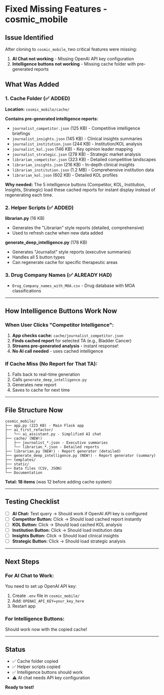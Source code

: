 # Fixed Missing Features - cosmic_mobile

## Issue Identified
After cloning to `cosmic_mobile`, two critical features were missing:
1. **AI Chat not working** - Missing OpenAI API key configuration
2. **Intelligence buttons not working** - Missing cache folder with pre-generated reports

## What Was Added

### 1. Cache Folder (✅ ADDED)
**Location:** `cosmic_mobile/cache/`

**Contains pre-generated intelligence reports:**
- `journalist_competitor.json` (125 KB) - Competitive intelligence briefings
- `journalist_insights.json` (145 KB) - Clinical insights summaries
- `journalist_institution.json` (244 KB) - Institution/KOL analysis
- `journalist_kol.json` (146 KB) - Key opinion leader mapping
- `journalist_strategic.json` (278 KB) - Strategic market analysis
- `librarian_competitor.json` (323 KB) - Detailed competitive landscapes
- `librarian_insights.json` (216 KB) - In-depth clinical insights
- `librarian_institution.json` (1.2 MB) - Comprehensive institution data
- `librarian_kol.json` (602 KB) - Detailed KOL profiles

**Why needed:** The 5 intelligence buttons (Competitor, KOL, Institution, Insights, Strategic) load these cached reports for instant display instead of regenerating each time.

### 2. Helper Scripts (✅ ADDED)

**librarian.py** (16 KB)
- Generates the "Librarian" style reports (detailed, comprehensive)
- Used to refresh cache when new data added

**generate_deep_intelligence.py** (178 KB)
- Generates "Journalist" style reports (executive summaries)
- Handles all 5 button types
- Can regenerate cache for specific therapeutic areas

### 3. Drug Company Names (✅ ALREADY HAD)
- `Drug_Company_names_with_MOA.csv` - Drug database with MOA classifications

---

## How Intelligence Buttons Work Now

### When User Clicks "Competitor Intelligence":
1. **App checks cache:** `cache/journalist_competitor.json`
2. **Finds cached report** for selected TA (e.g., Bladder Cancer)
3. **Streams pre-generated analysis** - instant response!
4. **No AI call needed** - uses cached intelligence

### If Cache Miss (No Report for That TA):
1. Falls back to real-time generation
2. Calls `generate_deep_intelligence.py`
3. Generates new report
4. Saves to cache for next time

---

## File Structure Now

```
cosmic_mobile/
├── app.py (223 KB) - Main Flask app
├── ai_first_refactor/
│   └── ai_assistant.py - Simplified AI chat
├── cache/ (NEW!)
│   ├── journalist_*.json - Executive summaries
│   └── librarian_*.json - Detailed reports
├── librarian.py (NEW!) - Report generator (detailed)
├── generate_deep_intelligence.py (NEW!) - Report generator (summary)
├── templates/
├── static/
├── Data files (CSV, JSON)
└── Documentation
```

**Total: 18 items** (was 12 before adding cache system)

---

## Testing Checklist

- [ ] **AI Chat:** Test query → Should work if OpenAI API key is configured
- [ ] **Competitor Button:** Click → Should load cached report instantly
- [ ] **KOL Button:** Click → Should load cached KOL analysis
- [ ] **Institution Button:** Click → Should load institution data
- [ ] **Insights Button:** Click → Should load clinical insights
- [ ] **Strategic Button:** Click → Should load strategic analysis

---

## Next Steps

### For AI Chat to Work:
You need to set up OpenAI API key:
1. Create `.env` file in `cosmic_mobile/`
2. Add: `OPENAI_API_KEY=your_key_here`
3. Restart app

### For Intelligence Buttons:
Should work now with the copied cache!

---

## Status
- ✅ Cache folder copied
- ✅ Helper scripts copied
- ✅ Intelligence buttons should work
- ⚠️ AI chat needs API key configuration

**Ready to test!**
